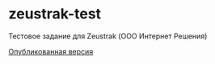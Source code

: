 # zeustrak-test
Тестовое задание для Zeustrak (ООО Интернет Решения) 

[Опубликованная версия](https://ilednev.github.io/zeustrak-test/)
